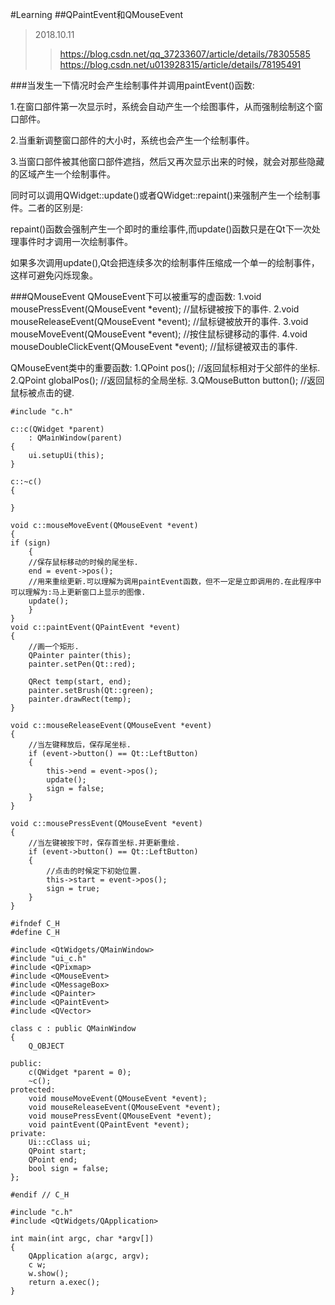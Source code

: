 #Learning
##QPaintEvent和QMouseEvent
>2018.10.11 
>>https://blog.csdn.net/qq_37233607/article/details/78305585  
>>https://blog.csdn.net/u013928315/article/details/78195491

###当发生一下情况时会产生绘制事件并调用paintEvent()函数: 

1.在窗口部件第一次显示时，系统会自动产生一个绘图事件，从而强制绘制这个窗口部件。

2.当重新调整窗口部件的大小时，系统也会产生一个绘制事件。

3.当窗口部件被其他窗口部件遮挡，然后又再次显示出来的时候，就会对那些隐藏的区域产生一个绘制事件。

同时可以调用QWidget::update()或者QWidget::repaint()来强制产生一个绘制事件。二者的区别是:

repaint()函数会强制产生一个即时的重绘事件,而update()函数只是在Qt下一次处理事件时才调用一次绘制事件。

如果多次调用update(),Qt会把连续多次的绘制事件压缩成一个单一的绘制事件，这样可避免闪烁现象。


###QMouseEvent
QMouseEvent下可以被重写的虚函数: 
1.void mousePressEvent(QMouseEvent *event); //鼠标键被按下的事件. 
2.void mouseReleaseEvent(QMouseEvent *event); //鼠标键被放开的事件. 
3.void mouseMoveEvent(QMouseEvent *event); //按住鼠标键移动的事件. 
4.void mouseDoubleClickEvent(QMouseEvent *event); //鼠标键被双击的事件.

QMouseEvent类中的重要函数: 
1.QPoint pos(); //返回鼠标相对于父部件的坐标. 
2.QPoint globalPos(); //返回鼠标的全局坐标. 
3.QMouseButton button(); //返回鼠标被点击的键.

```
#include "c.h"

c::c(QWidget *parent)
    : QMainWindow(parent)
{
    ui.setupUi(this);
}

c::~c()
{

}

void c::mouseMoveEvent(QMouseEvent *event)
{
if (sign)
    {
    //保存鼠标移动的时候的尾坐标.
    end = event->pos();
    //用来重绘更新.可以理解为调用paintEvent函数，但不一定是立即调用的.在此程序中可以理解为:马上更新窗口上显示的图像.
    update();
    }
}
void c::paintEvent(QPaintEvent *event)
{
    //画一个矩形.
    QPainter painter(this);
    painter.setPen(Qt::red);

    QRect temp(start, end);
    painter.setBrush(Qt::green);
    painter.drawRect(temp);
}

void c::mouseReleaseEvent(QMouseEvent *event)
{
    //当左键释放后，保存尾坐标.
    if (event->button() == Qt::LeftButton)
    {
        this->end = event->pos();
        update();
        sign = false;
    }
}

void c::mousePressEvent(QMouseEvent *event)
{
    //当左键被按下时，保存首坐标.并更新重绘.
    if (event->button() == Qt::LeftButton)
    {
        //点击的时候定下初始位置.
        this->start = event->pos();
        sign = true;
    }
}
```

```
#ifndef C_H
#define C_H

#include <QtWidgets/QMainWindow>
#include "ui_c.h"
#include <QPixmap>
#include <QMouseEvent>
#include <QMessageBox>
#include <QPainter>
#include <QPaintEvent>
#include <QVector>

class c : public QMainWindow
{
    Q_OBJECT

public:
    c(QWidget *parent = 0);
    ~c();
protected:
    void mouseMoveEvent(QMouseEvent *event);
    void mouseReleaseEvent(QMouseEvent *event);
    void mousePressEvent(QMouseEvent *event);
    void paintEvent(QPaintEvent *event);
private:
    Ui::cClass ui;
    QPoint start;
    QPoint end;
    bool sign = false;
};

#endif // C_H
```

```
#include "c.h"
#include <QtWidgets/QApplication>

int main(int argc, char *argv[])
{
    QApplication a(argc, argv);
    c w;
    w.show();
    return a.exec();
}
```
